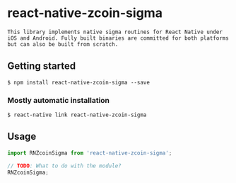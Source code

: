 # react-native-zcoin-sigma

`This library implements native sigma routines for React Native under iOS and Android. Fully built binaries are committed for both platforms but can also be built from scratch.`

## Getting started

`$ npm install react-native-zcoin-sigma --save`

### Mostly automatic installation

`$ react-native link react-native-zcoin-sigma`

## Usage
```javascript
import RNZcoinSigma from 'react-native-zcoin-sigma';

// TODO: What to do with the module?
RNZcoinSigma;
```
